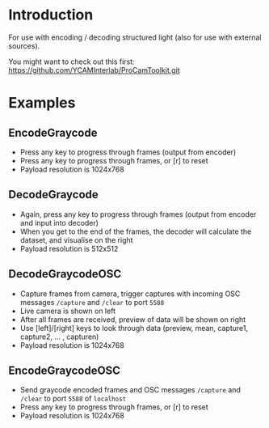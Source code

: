 # Introduction
For use with encoding / decoding structured light (also for use with external sources).

You might want to check out this first:
https://github.com/YCAMInterlab/ProCamToolkit.git

# Examples

## EncodeGraycode

* Press any key to progress through frames (output from encoder)
* Press any key to progress through frames, or [r] to reset
* Payload resolution is 1024x768

## DecodeGraycode

* Again, press any key to progress through frames (output from encoder and input into decoder)
* When you get to the end of the frames, the decoder will calculate the dataset, and visualise on the right
* Payload resolution is 512x512

## DecodeGraycodeOSC

* Capture frames from camera, trigger captures with incoming OSC messages `/capture` and `/clear` to port `5588`
* Live camera is shown on left
* After all frames are received, preview of data will be shown on right
* Use [left]/[right] keys to look through data (preview, mean, capture1, capture2, ... , capturen)
* Payload resolution is 1024x768

## EncodeGraycodeOSC

* Send graycode encoded frames and OSC messages `/capture` and `/clear` to port `5588` of `localhost`
* Press any key to progress through frames, or [r] to reset
* Payload resolution is 1024x768